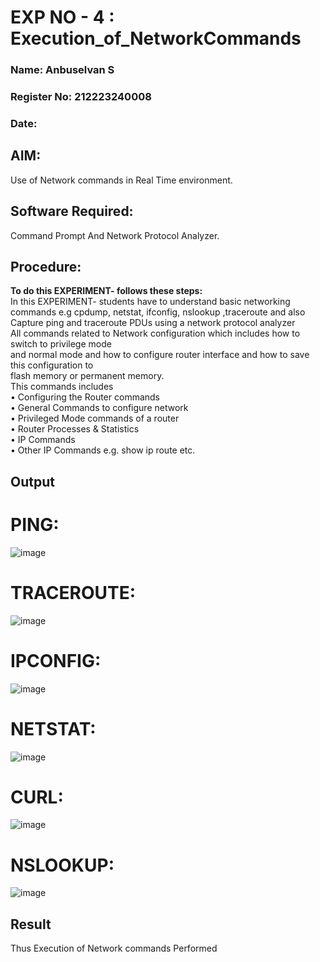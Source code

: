 # EXP NO - 4 : Execution_of_NetworkCommands

### Name: Anbuselvan S
### Register No: 212223240008
### Date:

## AIM:
Use of Network commands in Real Time environment.

## Software Required: 
Command Prompt And Network Protocol Analyzer.

## Procedure: 
**To do this EXPERIMENT- follows these steps:**
<BR>
In this EXPERIMENT- students have to understand basic networking commands e.g cpdump, netstat, ifconfig, nslookup ,traceroute and also Capture ping and traceroute PDUs using a network protocol analyzer 
<BR>
All commands related to Network configuration which includes how to switch to privilege mode
<BR>
and normal mode and how to configure router interface and how to save this configuration to
<BR>
flash memory or permanent memory.
<BR>
This commands includes
<BR>
• Configuring the Router commands
<BR>
• General Commands to configure network
<BR>
• Privileged Mode commands of a router 
<BR>
• Router Processes & Statistics
<BR>
• IP Commands
<BR>
• Other IP Commands e.g. show ip route etc.
<BR>

## Output
# PING:
![image](https://github.com/AnbuSelvanS7/4.Execution_of_NetworkCommends/assets/151528411/619fe229-ace0-485e-b9b9-1dd69b9dbe62)

# TRACEROUTE:
![image](https://github.com/AnbuSelvanS7/4.Execution_of_NetworkCommends/assets/151528411/18d36423-484d-4c29-bc28-3a27cc9220c0)

# IPCONFIG:
![image](https://github.com/AnbuSelvanS7/4.Execution_of_NetworkCommends/assets/151528411/07f7db98-4936-4453-b7c7-763724b74ce1)

# NETSTAT:
![image](https://github.com/AnbuSelvanS7/4.Execution_of_NetworkCommends/assets/151528411/4d0ddaf6-adf6-4745-8d07-0a708b108c52)


# CURL:
![image](https://github.com/AnbuSelvanS7/4.Execution_of_NetworkCommends/assets/151528411/28a762bd-6fd7-4dc6-86b5-791a413f4be7)

# NSLOOKUP:
![image](https://github.com/AnbuSelvanS7/4.Execution_of_NetworkCommends/assets/151528411/a4d8006b-ed52-486f-bd75-f452150e0369)

## Result
Thus Execution of Network commands Performed 
